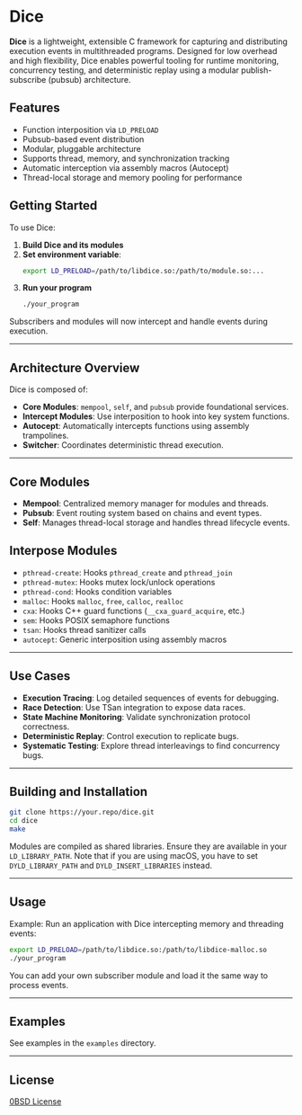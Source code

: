 # Dice

**Dice** is a lightweight, extensible C framework for capturing and
distributing execution events in multithreaded programs. Designed for low
overhead and high flexibility, Dice enables powerful tooling for runtime
monitoring, concurrency testing, and deterministic replay using a modular
publish-subscribe (pubsub) architecture.

## Features

- Function interposition via `LD_PRELOAD`
- Pubsub-based event distribution
- Modular, pluggable architecture
- Supports thread, memory, and synchronization tracking
- Automatic interception via assembly macros (Autocept)
- Thread-local storage and memory pooling for performance

## Getting Started

To use Dice:

1. **Build Dice and its modules**
2. **Set environment variable**:
   ```sh
   export LD_PRELOAD=/path/to/libdice.so:/path/to/module.so:...
   ```
3. **Run your program**
   ```sh
   ./your_program
   ```

Subscribers and modules will now intercept and handle events during execution.

---

## Architecture Overview

Dice is composed of:

- **Core Modules**: `mempool`, `self`, and `pubsub` provide foundational
  services.
- **Intercept Modules**: Use interposition to hook into key system functions.
- **Autocept**: Automatically intercepts functions using assembly trampolines.
- **Switcher**: Coordinates deterministic thread execution.

---

## Core Modules

- **Mempool**: Centralized memory manager for modules and threads.
- **Pubsub**: Event routing system based on chains and event types.
- **Self**: Manages thread-local storage and handles thread lifecycle events.

## Interpose Modules

- `pthread-create`: Hooks `pthread_create` and `pthread_join`
- `pthread-mutex`: Hooks mutex lock/unlock operations
- `pthread-cond`: Hooks condition variables
- `malloc`: Hooks `malloc`, `free`, `calloc`, `realloc`
- `cxa`: Hooks C++ guard functions (`__cxa_guard_acquire`, etc.)
- `sem`: Hooks POSIX semaphore functions
- `tsan`: Hooks thread sanitizer calls
- `autocept`: Generic interposition using assembly macros

---

## Use Cases

- **Execution Tracing**: Log detailed sequences of events for debugging.
- **Race Detection**: Use TSan integration to expose data races.
- **State Machine Monitoring**: Validate synchronization protocol correctness.
- **Deterministic Replay**: Control execution to replicate bugs.
- **Systematic Testing**: Explore thread interleavings to find concurrency bugs.

---

## Building and Installation

```sh
git clone https://your.repo/dice.git
cd dice
make
```

Modules are compiled as shared libraries. Ensure they are available in your
`LD_LIBRARY_PATH`. Note that if you are using macOS, you have to set
`DYLD_LIBRARY_PATH` and `DYLD_INSERT_LIBRARIES` instead.

---

## Usage

Example: Run an application with Dice intercepting memory and threading events:

```sh
export LD_PRELOAD=/path/to/libdice.so:/path/to/libdice-malloc.so
./your_program
```

You can add your own subscriber module and load it the same way to process events.

---

## Examples

See examples in the `examples` directory.

---

## License

[0BSD License](LICENSE)

